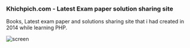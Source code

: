 ### Khichpich.com - Latest Exam paper solution sharing site

Books, Latest exam paper and solutions sharing site that i had created in 2014 while learning PHP.

![screen](https://github.com/vemarun/exam-papers/assets/25810241/11e539a2-dbfb-468a-842c-02ef3e113c24)
